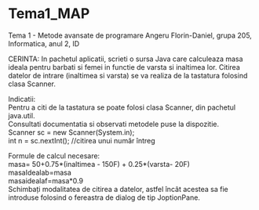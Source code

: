 # Tema1_MAP
Tema 1 - Metode avansate de programare
Angeru Florin-Daniel, grupa 205,
Informatica, anul 2, ID

CERINTA:
In pachetul aplicatii, scrieti o sursa Java care calculeaza masa ideala pentru barbati si femei in functie de varsta si inaltimea lor. 
Citirea datelor de intrare (inaltimea si varsta) se va realiza de la tastatura folosind clasa Scanner.

Indicatii:  
Pentru a citi de la tastatura se poate folosi clasa Scanner, din pachetul java.util.  
Consultati documentatia si observati metodele puse la dispozitie.  
Scanner sc = new Scanner(System.in);  
int n = sc.nextInt(); //citirea unui număr întreg  

Formule de calcul necesare:  
masa= 50+0.75*(inaltimea - 150F) + 0.25*(varsta- 20F)  
masaIdealab=masa  
masaidealaf=masa*0.9  
Schimbați modalitatea de citirea a datelor, astfel încât acestea sa fie introduse folosind o fereastra de dialog de tip JoptionPane.